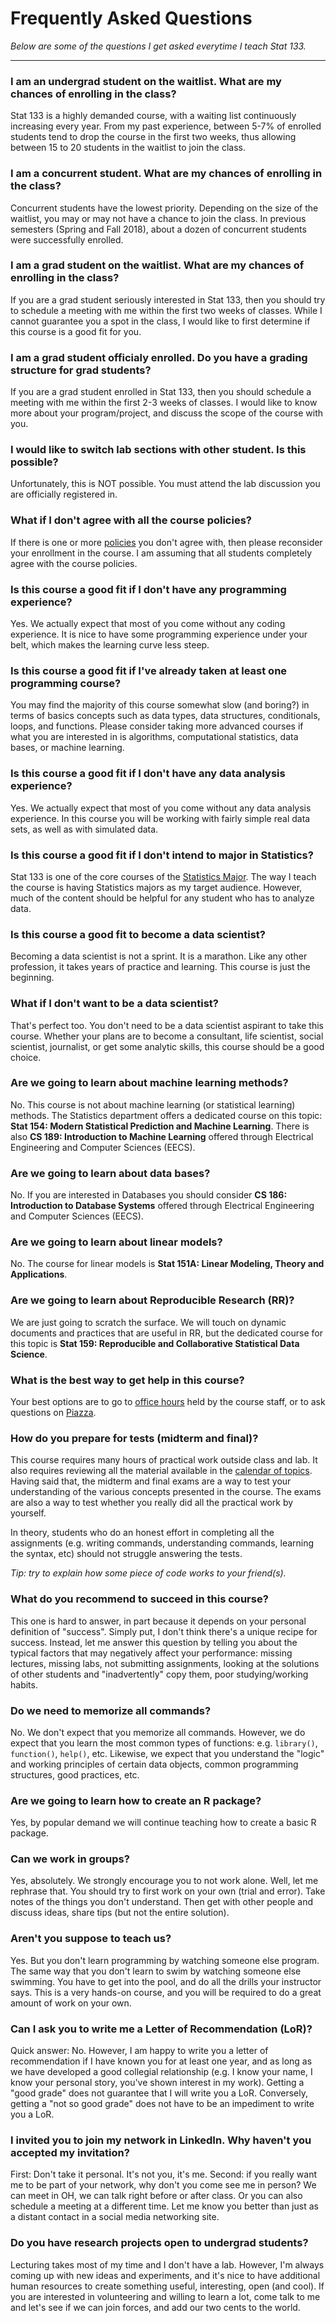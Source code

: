 # Frequently Asked Questions

_Below are some of the questions I get asked everytime I teach Stat 133._

-----

### I am an undergrad student on the waitlist. What are my chances of enrolling in the class?

Stat 133 is a highly demanded course, with a waiting list continuously increasing every year. From my past experience, between 5-7% of enrolled students tend to drop the course in the first two weeks, thus allowing between 15 to 20 students in the waitlist to join the class.


### I am a concurrent student. What are my chances of enrolling in the class?

Concurrent students have the lowest priority. Depending on the size of the waitlist, you may or may not have a chance to join the class. In previous semesters (Spring and Fall 2018), about a dozen of concurrent students were successfully enrolled.


### I am a grad student on the waitlist. What are my chances of enrolling in the class?

If you are a grad student seriously interested in Stat 133, then you should try to schedule a meeting with me within the first two weeks of classes. While I cannot guarantee you a spot in the class, I would like to first determine if this course is a good fit for you. 


### I am a grad student officialy enrolled. Do you have a grading structure for grad students?

If you are a grad student enrolled in Stat 133, then you should schedule a meeting with me within the first 2-3 weeks of classes. I would like to know more about your program/project, and discuss the scope of the course with you. 


### I would like to switch lab sections with other student. Is this possible?

Unfortunately, this is NOT possible. You must attend the lab discussion 
you are officially registered in.


### What if I don't agree with all the course policies?

If there is one or more [policies](policies.md) you don't agree with, then 
please reconsider your enrollment in the course. I am assuming that all 
students completely agree with the course policies.


### Is this course a good fit if I don't have any programming experience?

Yes. We actually expect that most of you come without any coding experience.
It is nice to have some programming experience under your belt, which makes 
the learning curve less steep.


### Is this course a good fit if I've already taken at least one programming course?

You may find the majority of this course somewhat slow (and boring?) in terms 
of basics concepts such as data types, data structures, conditionals, loops, 
and functions. Please consider taking more advanced courses if what you are 
interested in is algorithms, computational statistics, data bases, or machine learning.


### Is this course a good fit if I don't have any data analysis experience?

Yes. We actually expect that most of you come without any data analysis experience. In this course you will be working with fairly simple real data sets, as well as with simulated data.


### Is this course a good fit if I don't intend to major in Statistics?

Stat 133 is one of the core courses of the [Statistics Major](http://statistics.berkeley.edu/programs/undergrad/major). The way I teach the course is having Statistics majors as my target audience. However, much of the content should be helpful for any student who has to analyze data.


### Is this course a good fit to become a data scientist?

Becoming a data scientist is not a sprint. It is a marathon. Like any other 
profession, it takes years of practice and learning. This course is just the beginning.


### What if I don't want to be a data scientist?

That's perfect too. You don't need to be a data scientist aspirant to take this course. Whether your plans are to become a consultant, life scientist, social scientist, journalist, or get some analytic skills, this course should be a good choice.


### Are we going to learn about machine learning methods?

No. This course is not about machine learning (or statistical learning) methods.
The Statistics department offers a dedicated course on this topic: 
__Stat 154: Modern Statistical Prediction and Machine Learning__.
There is also __CS 189: Introduction to Machine Learning__ offered through 
Electrical Engineering and Computer Sciences (EECS).


### Are we going to learn about data bases?

No. If you are interested in Databases you should consider 
__CS 186: Introduction to Database Systems__ offered through 
Electrical Engineering and Computer Sciences (EECS).


### Are we going to learn about linear models?

No. The course for linear models is __Stat 151A: Linear Modeling, Theory and Applications__.


### Are we going to learn about Reproducible Research (RR)?

We are just going to scratch the surface. We will touch on dynamic documents and 
practices that are useful in RR, but the dedicated course for this topic is 
__Stat 159: Reproducible and Collaborative Statistical Data Science__.


### What is the best way to get help in this course?

Your best options are to go to [office hours](staff.md) held by the course staff, or to ask questions on [Piazza](piazza.md).


### How do you prepare for tests (midterm and final)?

This course requires many hours of practical work outside class and lab. It also requires reviewing all the material available in the [calendar of topics](../../README.md). Having said that, the midterm and final exams are a way to test your understanding of the various concepts presented in the course. The exams are also a way to test whether you really did all the practical work by yourself.

In theory, students who do an honest effort in completing all the assignments (e.g. writing commands, understanding commands, learning the syntax, etc) should not struggle answering the tests.

_Tip: try to explain how some piece of code works to your friend(s)._


### What do you recommend to succeed in this course?

This one is hard to answer, in part because it depends on your personal definition of "success". Simply put, I don't think there's a unique recipe for success. Instead, let me answer this question by telling you about the typical factors that may negatively affect your performance: missing lectures, missing labs, not submitting assignments, looking at the solutions of other students and "inadvertently" copy them, poor studying/working habits.


### Do we need to memorize all commands?

No. We don't expect that you memorize all commands. However, we do expect that 
you learn the most common types of functions: e.g. `library()`, `function()`, `help()`, etc. Likewise, we expect that you understand the "logic" and working principles of certain data objects, common programming structures, good practices, etc.


### Are we going to learn how to create an R package?

Yes, by popular demand we will continue teaching how to create a basic R package.


### Can we work in groups?

Yes, absolutely. We strongly encourage you to not work alone. Well, let me rephrase that. You should try to first work on your own (trial and error). Take notes of the things you don't understand. Then get with other people and discuss ideas, share tips (but not the entire solution). 


### Aren't you suppose to teach us?

Yes. But you don't learn programming by watching someone else program.
The same way that you don't learn to swim by watching someone else swimming.
You have to get into the pool, and do all the drills your instructor says.
This is a very hands-on course, and you will be required to do a great amount
of work on your own.


### Can I ask you to write me a Letter of Recommendation (LoR)?

Quick answer: No. However, I am happy to write you a letter of recommendation 
if I have known you for at least one year, and as long as we have developed 
a good collegial relationship (e.g. I know your name, I know your personal story, 
you've shown interest in my work).
Getting a "good grade" does not guarantee that I will write you a LoR. Conversely,
getting a "not so good grade" does not have to be an impediment to write you a LoR.


### I invited you to join my network in LinkedIn. Why haven't you accepted my invitation?

First: Don't take it personal. It's not you, it's me. Second: if you really 
want me to be part of your network, why don't you come see me in person? 
We can meet in OH, we can talk right before or after class. Or you can also
schedule a meeting at a different time. Let me know you better than just as 
a distant contact in a social media networking site.


### Do you have research projects open to undergrad students?

Lecturing takes most of my time and I don't have a lab. However, I'm always coming up with new ideas and experiments, and it's nice to have additional human resources to create something useful, interesting, open (and cool). If you are 
interested in volunteering and willing to learn a lot, come talk to me and 
let's see if we can join forces, and add our two cents to the world.

